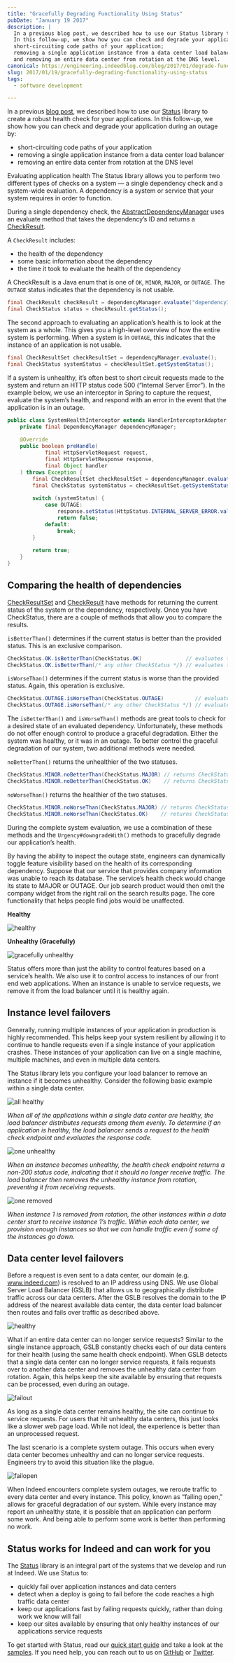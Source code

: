 ```yaml
---
title: "Gracefully Degrading Functionality Using Status"
pubDate: "January 19 2017"
description: |
  In a previous blog post, we described how to use our Status library to create a robust health check for your applications. 
  In this follow-up, we show how you can check and degrade your application during an outage by:
  short-circuiting code paths of your application;
  removing a single application instance from a data center load balancer;
  and removing an entire data center from rotation at the DNS level.
canonical: https://engineering.indeedblog.com/blog/2017/01/degrade-functionality/
slug: 2017/01/19/gracefully-degrading-functionality-using-status
tags:
  - software development

---
```


In a previous [blog post](/blog/2015/07/10/status-java-library-for-system-status-health-checks/), we described how to use our [Status] library to create a robust health check for your applications. 
In this follow-up, we show how you can check and degrade your application during an outage by:

* short-circuiting code paths of your application
* removing a single application instance from a data center load balancer
* removing an entire data center from rotation at the DNS level

<!--more-->
Evaluating application health
The Status library allows you to perform two different types of checks on a system — a single dependency check and a system-wide evaluation. A dependency is a system or service that your system requires in order to function.

During a single dependency check, the [AbstractDependencyManager] uses an evaluate method that takes the dependency’s ID and returns a [CheckResult].

A `CheckResult` includes:

* the health of the dependency
* some basic information about the dependency
* the time it took to evaluate the health of the dependency

A CheckResult is a Java enum that is one of `OK`, `MINOR`, `MAJOR`, or `OUTAGE`.
The `OUTAGE` status indicates that the dependency is not usable.

```java
final CheckResult checkResult = dependencyManager.evaluate("dependencyId");
final CheckStatus status = checkResult.getStatus();
```

The second approach to evaluating an application’s health is to look at the system as a whole.
This gives you a high-level overview of how the entire system is performing.
When a system is in `OUTAGE`, this indicates that the instance of an application is not usable.

```java
final CheckResultSet checkResultSet = dependencyManager.evaluate();
final CheckStatus systemStatus = checkResultSet.getSystemStatus();
```

If a system is unhealthy, it’s often best to short circuit requests made to the system and return an HTTP status code 500 (“Internal Server Error”).
In the example below, we use an interceptor in Spring to capture the request, evaluate the system’s health, and respond with an error in the event that the application is in an outage.

```java
public class SystemHealthInterceptor extends HandlerInterceptorAdapter {
    private final DependencyManager dependencyManager;
 
    @Override
    public boolean preHandle(
            final HttpServletRequest request,
            final HttpServletResponse response,
            final Object handler
    ) throws Exception {
        final CheckResultSet checkResultSet = dependencyManager.evaluate();
        final CheckStatus systemStatus = checkResultSet.getSystemStatus();
         
        switch (systemStatus) {
            case OUTAGE:
                response.setStatus(HttpStatus.INTERNAL_SERVER_ERROR.value());
                return false;
            default:
                break;
        }
 
        return true;
    }
}
```

## Comparing the health of dependencies

[CheckResultSet] and [CheckResult] have methods for returning the current status of the system or the dependency, respectively. 
Once you have CheckStatus, there are a couple of methods that allow you to compare the results.

`isBetterThan()` determines if the current status is better than the provided status. This is an exclusive comparison.

```java
CheckStatus.OK.isBetterThan(CheckStatus.OK)              // evaluates to false
CheckStatus.OK.isBetterThan(/* any other CheckStatus */) // evaluates to true
```

`isWorseThan()` determines if the current status is worse than the provided status. Again, this operation is exclusive.

```java
CheckStatus.OUTAGE.isWorseThan(CheckStatus.OUTAGE)          // evaluates to false
CheckStatus.OUTAGE.isWorseThan(/* any other CheckStatus */) // evaluates to true
```

The `isBetterThan()` and `isWorseThan()` methods are great tools to check for a desired state of an evaluated dependency.
Unfortunately, these methods do not offer enough control to produce a graceful degradation.
Either the system was healthy, or it was in an outage.
To better control the graceful degradation of our system, two additional methods were needed.

`noBetterThan()` returns the unhealthier of the two statuses.

```java
CheckStatus.MINOR.noBetterThan(CheckStatus.MAJOR) // returns CheckStatus.MAJOR
CheckStatus.MINOR.noBetterThan(CheckStatus.OK)    // returns CheckStatus.MINOR
```

`noWorseThan()` returns the healthier of the two statuses.

```java
CheckStatus.MINOR.noWorseThan(CheckStatus.MAJOR) // returns CheckStatus.MINOR
CheckStatus.MINOR.noWorseThan(CheckStatus.OK)    // returns CheckStatus.OK
```

During the complete system evaluation, we use a combination of these methods and the `Urgency#downgradeWith()` methods to gracefully degrade our application’s health.

By having the ability to inspect the outage state, engineers can dynamically toggle feature visibility based on the health of its corresponding dependency.
Suppose that our service that provides company information was unable to reach its database.
The service’s health check would change its state to MAJOR or OUTAGE.
Our job search product would then omit the company widget from the right rail on the search results page.
The core functionality that helps people find jobs would be unaffected.

**Healthy**

![healthy](/img/2017-status-healthy.png)

**Unhealthy (Gracefully)**

![gracefully unhealthy](/img/2017-status-unhealthy.png)

Status offers more than just the ability to control features based on a service’s health.
We also use it to control access to instances of our front end web applications.
When an instance is unable to service requests, we remove it from the load balancer until it is healthy again.

## Instance level failovers

Generally, running multiple instances of your application in production is highly recommended.
This helps keep your system resilient by allowing it to continue to handle requests even if a single instance of your application crashes.
These instances of your application can live on a single machine, multiple machines, and even in multiple data centers.

The Status library lets you configure your load balancer to remove an instance if it becomes unhealthy.
Consider the following basic example within a single data center.

![all healthy](/img/2017-status-all-healthy.png)

_When all of the applications within a single data center are healthy, the load balancer distributes requests among them evenly. To determine if an application is healthy, the load balancer sends a request to the health check endpoint and evaluates the response code._

![one unhealthy](/img/2017-status-one-unhealthy.png)

_When an instance becomes unhealthy, the health check endpoint returns a non-200 status code, indicating that it should no longer receive traffic. The load balancer then removes the unhealthy instance from rotation, preventing it from receiving requests._

![one removed](/img/2017-status-one-removed.png)

_When instance 1 is removed from rotation, the other instances within a data center start to receive instance 1’s traffic. Within each data center, we provision enough instances so that we can handle traffic even if some of the instances go down._

## Data center level failovers

Before a request is even sent to a data center, our domain (e.g. www.indeed.com) is resolved to an IP address using DNS. We use Global Server Load Balancer (GSLB) that allows us to geographically distribute traffic across our data centers. After the GSLB resolves the domain to the IP address of the nearest available data center, the data center load balancer then routes and fails over traffic as described above.

![healthy](/img/2017-status-dc-healthy.png)

What if an entire data center can no longer service requests? Similar to the single instance approach, GSLB constantly checks each of our data centers for their health (using the same health check endpoint). When GSLB detects that a single data center can no longer service requests, it fails requests over to another data center and removes the unhealthy data center from rotation. Again, this helps keep the site available by ensuring that requests can be processed, even during an outage.

![failout](/img/2017-status-dc-removed.png)

As long as a single data center remains healthy, the site can continue to service requests. For users that hit unhealthy data centers, this just looks like a slower web page load. While not ideal, the experience is better than an unprocessed request.

The last scenario is a complete system outage. This occurs when every data center becomes unhealthy and can no longer service requests. Engineers try to avoid this situation like the plague.

![failopen](/img/2017-status-all-dc-removed.png)

When Indeed encounters complete system outages, we reroute traffic to every data center and every instance. This policy, known as “failing open,” allows for graceful degradation of our system. While every instance may report an unhealthy state, it is possible that an application can perform some work. And being able to perform some work is better than performing no work.

## Status works for Indeed and can work for you

The [Status] library is an integral part of the systems that we develop and run at Indeed. We use Status to:

* quickly fail over application instances and data centers
* detect when a deploy is going to fail before the code reaches a high traffic data center
* keep our applications fast by failing requests quickly, rather than doing work we know will fail
* keep our sites available by ensuring that only healthy instances of our applications service requests

To get started with Status, read our [quick start guide] and take a look at the [samples].
If you need help, you can reach out to us on [GitHub] or [Twitter].

[Status]: https://github.com/indeedeng/status
[AbstractDependencyManager]: https://github.com/indeedeng/status/blob/master/status-core/src/main/java/com/indeed/status/core/AbstractDependencyManager.java
[CheckResult]: https://github.com/indeedeng/status/blob/master/status-core/src/main/java/com/indeed/status/core/CheckResult.java
[CheckResultSet]: https://github.com/indeedeng/status/blob/master/status-core/src/main/java/com/indeed/status/core/CheckResultSet.java
[quick start guide]: http://opensource.indeedeng.io/status/docs/quick-start/
[samples]: https://github.com/indeedeng/status/tree/master/status-samples
[GitHub]: https://github.com/indeedeng/
[Twitter]: https://twitter.com/indeedeng
